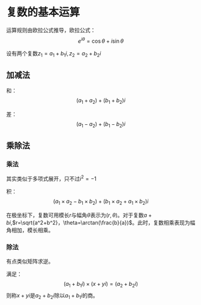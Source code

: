 # 复数的基本运算

运算规则由欧拉公式推导，欧拉公式：
$$e^{i \theta} = \cos \theta + i \sin \theta$$

设有两个复数$z_1 = a_1 + b_1 i, z_2 = a_2 + b_2 i$

## 加减法

和：
$$(a_1 + a_2) + (b_1 + b_2) i$$

差：
$$(a_1 - a_2) + (b_1 - b_2) i$$

## 乘除法

### 乘法
其实类似于多项式展开，只不过$i^2 = -1$

积：
$$(a_1 \times a_2 - b_1 \times b_2) + (b_1 \times a_2 + a_1 \times b_2) i$$

在极坐标下，复数可用模长$r$与幅角$\theta$表示为$(r,\theta)$。对于复数$a+bi$,$r=\sqrt{a^2+b^2}，\theta=\arctan(\frac{b}{a})$。此时，复数相乘表现为幅角相加，模长相乘。

### 除法

有点类似矩阵求逆。

满足：
$$(a_1 + b_1 i) \times (x + y i)  = (a_2 + b_2 i)$$
则称$x + y i$是$a_2 + b_2 i$除以$a_1 + b_1 i$的商。
